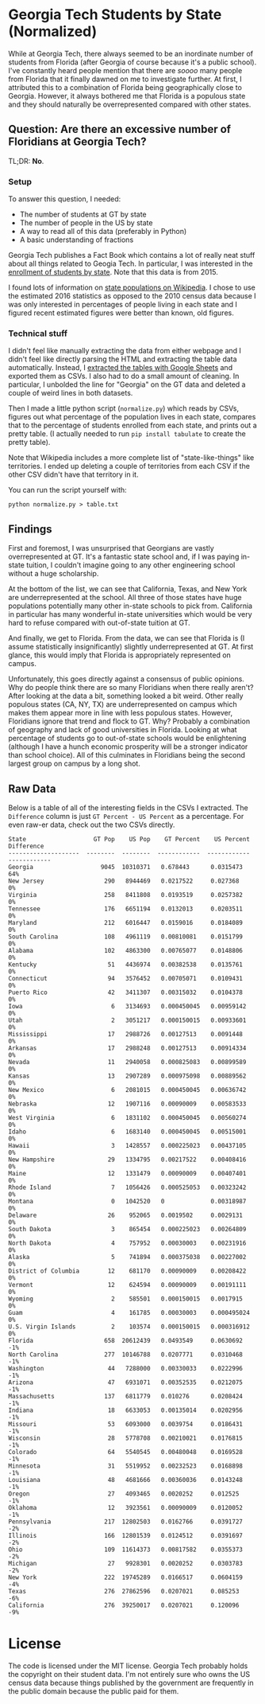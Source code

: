 # Georgia Tech Students by State (Normalized)

While at Georgia Tech, there always seemed to be an inordinate number of students from Florida (after Georgia of course because it's a public school). I've constantly heard people mention that there are _soooo_ many people from Florida that it finally dawned on me to investigate further. At first, I attributed this to a combination of Florida being geographically close to Georgia. However, it always bothered me that Florida is a populous state and they should naturally be overrepresented compared with other states.

## Question: Are there an excessive number of Floridians at Georgia Tech?

TL;DR: **No**.

### Setup

To answer this question, I needed:

* The number of students at GT by state
* The number of people in the US by state
* A way to read all of this data (preferably in Python)
* A basic understanding of fractions

Georgia Tech publishes a Fact Book which contains a lot of really neat stuff about all things related to Geogia Tech. In particular, I was interested in the [enrollment of students by state](http://factbook.gatech.edu/admissions-and-enrollment/enrollment-by-state-table-4-12/). Note that this data is from 2015.

I found lots of information on [state populations on Wikipedia](https://en.wikipedia.org/wiki/List_of_U.S._states_and_territories_by_population). I chose to use the estimated 2016 statistics as opposed to the 2010 census data because I was only interested in percentages of people living in each state and I figured recent estimated figures were better than known, old figures.

### Technical stuff

I didn't feel like manually extracting the data from either webpage and I didn't feel like directly parsing the HTML and extracting the table data automatically. Instead, I [extracted the tables with Google Sheets](https://opendata.stackexchange.com/a/828) and exported them as CSVs. I also had to do a small amount of cleaning. In particular, I unbolded the line for "Georgia" on the GT data and deleted a couple of weird lines in both datasets.

Then I made a little python script (`normalize.py`) which reads by CSVs, figures out what percentage of the population lives in each state, compares that to the percentage of students enrolled from each state, and prints out a pretty table. (I actually needed to run `pip install tabulate` to create the pretty table).

Note that Wikipedia includes a more complete list of "state-like-things" like territories. I ended up deleting a couple of territories from each CSV if the other CSV didn't have that territory in it.

You can run the script yourself with:

    python normalize.py > table.txt

## Findings

First and foremost, I was unsurprised that Georgians are vastly overrepresented at GT. It's a fantastic state school and, if I was paying in-state tuition, I couldn't imagine going to any other engineering school without a huge scholarship.

At the bottom of the list, we can see that California, Texas, and New York are underrepresented at the school. All three of those states have huge populations potentially many other in-state schools to pick from. California in particular has many wonderful in-state universities which would be very hard to refuse compared with out-of-state tuition at GT.

And finally, we get to Florida. From the data, we can see that Florida is (I assume statistically insignificantly) slightly underrepresented at GT. At first glance, this would imply that Florida is appropriately represented on campus.

Unfortunately, this goes directly against a consensus of public opinions. Why do people think there are so many Floridians when there really aren't? After looking at the data a bit, something looked a bit weird. Other really populous states (CA, NY, TX) are underrepresented on campus which makes them appear more in line with less populous states. However, Floridians ignore that trend and flock to GT. Why? Probably a combination of geography and lack of good universities in Florida. Looking at what percentage of students go to out-of-state schools would be enlightening (although I have a hunch economic prosperity will be a stronger indicator than school choice). All of this culminates in Floridians being the second largest group on campus by a long shot.

## Raw Data

Below is a table of all of the interesting fields in the CSVs I extracted. The `Difference` column is just `GT Percent - US Percent` as a percentage. For even raw-er data, check out the two CSVs directly.

    State                   GT Pop    US Pop    GT Percent    US Percent  Difference
    --------------------  --------  --------  ------------  ------------  ------------
    Georgia                   9045  10310371   0.678443      0.0315473    64%
    New Jersey                 290   8944469   0.0217522     0.027368     0%
    Virginia                   258   8411808   0.0193519     0.0257382    0%
    Tennessee                  176   6651194   0.0132013     0.0203511    0%
    Maryland                   212   6016447   0.0159016     0.0184089    0%
    South Carolina             108   4961119   0.00810081    0.0151799    0%
    Alabama                    102   4863300   0.00765077    0.0148806    0%
    Kentucky                    51   4436974   0.00382538    0.0135761    0%
    Connecticut                 94   3576452   0.00705071    0.0109431    0%
    Puerto Rico                 42   3411307   0.00315032    0.0104378    0%
    Iowa                         6   3134693   0.000450045   0.00959142   0%
    Utah                         2   3051217   0.000150015   0.00933601   0%
    Mississippi                 17   2988726   0.00127513    0.0091448    0%
    Arkansas                    17   2988248   0.00127513    0.00914334   0%
    Nevada                      11   2940058   0.000825083   0.00899589   0%
    Kansas                      13   2907289   0.000975098   0.00889562   0%
    New Mexico                   6   2081015   0.000450045   0.00636742   0%
    Nebraska                    12   1907116   0.00090009    0.00583533   0%
    West Virginia                6   1831102   0.000450045   0.00560274   0%
    Idaho                        6   1683140   0.000450045   0.00515001   0%
    Hawaii                       3   1428557   0.000225023   0.00437105   0%
    New Hampshire               29   1334795   0.00217522    0.00408416   0%
    Maine                       12   1331479   0.00090009    0.00407401   0%
    Rhode Island                 7   1056426   0.000525053   0.00323242   0%
    Montana                      0   1042520   0             0.00318987   0%
    Delaware                    26    952065   0.0019502     0.0029131    0%
    South Dakota                 3    865454   0.000225023   0.00264809   0%
    North Dakota                 4    757952   0.00030003    0.00231916   0%
    Alaska                       5    741894   0.000375038   0.00227002   0%
    District of Columbia        12    681170   0.00090009    0.00208422   0%
    Vermont                     12    624594   0.00090009    0.00191111   0%
    Wyoming                      2    585501   0.000150015   0.0017915    0%
    Guam                         4    161785   0.00030003    0.000495024  0%
    U.S. Virgin Islands          2    103574   0.000150015   0.000316912  0%
    Florida                    658  20612439   0.0493549     0.0630692    -1%
    North Carolina             277  10146788   0.0207771     0.0310468    -1%
    Washington                  44   7288000   0.00330033    0.0222996    -1%
    Arizona                     47   6931071   0.00352535    0.0212075    -1%
    Massachusetts              137   6811779   0.010276      0.0208424    -1%
    Indiana                     18   6633053   0.00135014    0.0202956    -1%
    Missouri                    53   6093000   0.0039754     0.0186431    -1%
    Wisconsin                   28   5778708   0.00210021    0.0176815    -1%
    Colorado                    64   5540545   0.00480048    0.0169528    -1%
    Minnesota                   31   5519952   0.00232523    0.0168898    -1%
    Louisiana                   48   4681666   0.00360036    0.0143248    -1%
    Oregon                      27   4093465   0.0020252     0.012525     -1%
    Oklahoma                    12   3923561   0.00090009    0.0120052    -1%
    Pennsylvania               217  12802503   0.0162766     0.0391727    -2%
    Illinois                   166  12801539   0.0124512     0.0391697    -2%
    Ohio                       109  11614373   0.00817582    0.0355373    -2%
    Michigan                    27   9928301   0.0020252     0.0303783    -2%
    New York                   222  19745289   0.0166517     0.0604159    -4%
    Texas                      276  27862596   0.0207021     0.085253     -6%
    California                 276  39250017   0.0207021     0.120096     -9%


# License

The code is licensed under the MIT license. Georgia Tech probably holds the copyright on their student data. I'm not entirely sure who owns the US census data because things published by the government are frequently in the public domain because the public paid for them.
